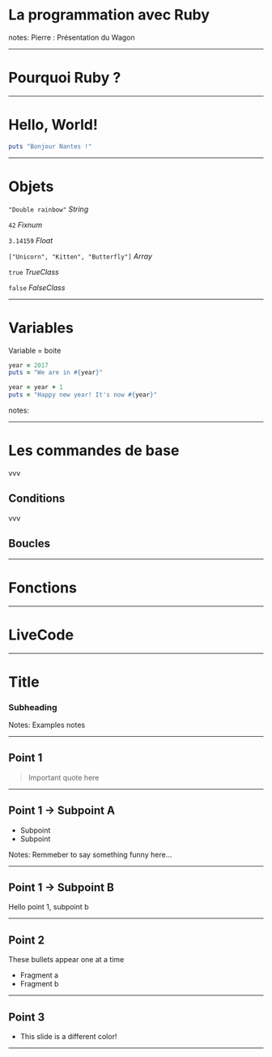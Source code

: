 # La programmation avec Ruby

notes:
Pierre : Présentation du Wagon

---

# Pourquoi Ruby ?

---

# Hello, World!
```ruby
puts "Bonjour Nantes !"
```

---

# Objets
`"Double rainbow"`
_String_ <!-- .element: class="fragment" data-fragment-index="1" -->

`42`
_Fixnum_ <!-- .element: class="fragment" data-fragment-index="2" -->

`3.14159`
_Float_ <!-- .element: class="fragment" data-fragment-index="3" -->

`["Unicorn", "Kitten", "Butterfly"]`
_Array_ <!-- .element: class="fragment" data-fragment-index="4" -->

`true`
_TrueClass_ <!-- .element: class="fragment" data-fragment-index="5" -->

`false`
_FalseClass_ <!-- .element: class="fragment" data-fragment-index="6" -->

---

# Variables
Variable = boite

```ruby
year = 2017
puts = "We are in #{year}"

year = year + 1
puts = "Happy new year! It's now #{year}"
```
<!-- .element: class="fragment" data-fragment-index="1" -->

notes:

---

# Les commandes de base

vvv

## Conditions


vvv

## Boucles

---

# Fonctions

---

# LiveCode

---



# Title
### Subheading

Notes: Examples notes

---

## Point 1

> Important quote here

------

## Point 1 -> Subpoint A

* Subpoint
* Subpoint

Notes: Remmeber to say something funny here...

------

## Point 1 -> Subpoint B

Hello point 1, subpoint b

---

## Point 2

These bullets appear one at a time

* Fragment a <!-- .element: class="fragment" data-fragment-index="1" -->
* Fragment b <!-- .element: class="fragment" data-fragment-index="2" -->

---

<!-- .slide: data-background="#81ceff" -->
## Point 3

* This slide is a different color!

------
